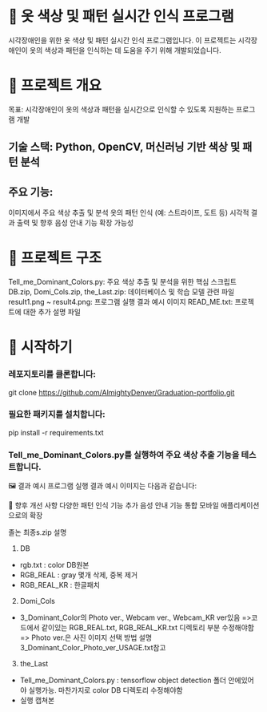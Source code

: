 # 👕 옷 색상 및 패턴 실시간 인식 프로그램
시각장애인을 위한 옷 색상 및 패턴 실시간 인식 프로그램입니다. 이 프로젝트는 시각장애인이 옷의 색상과 패턴을 인식하는 데 도움을 주기 위해 개발되었습니다.



# 🧠 프로젝트 개요
목표: 시각장애인이 옷의 색상과 패턴을 실시간으로 인식할 수 있도록 지원하는 프로그램 개발



## 기술 스택: Python, OpenCV, 머신러닝 기반 색상 및 패턴 분석

## 주요 기능:

이미지에서 주요 색상 추출 및 분석
옷의 패턴 인식 (예: 스트라이프, 도트 등)
시각적 결과 출력 및 향후 음성 안내 기능 확장 가능성


# 📁 프로젝트 구조

Tell_me_Dominant_Colors.py: 주요 색상 추출 및 분석을 위한 핵심 스크립트
DB.zip, Domi_Cols.zip, the_Last.zip: 데이터베이스 및 학습 모델 관련 파일
result1.png ~ result4.png: 프로그램 실행 결과 예시 이미지
READ_ME.txt: 프로젝트에 대한 추가 설명 파일

# 🚀 시작하기
### 레포지토리를 클론합니다:
git clone https://github.com/AlmightyDenver/Graduation-portfolio.git

### 필요한 패키지를 설치합니다:
pip install -r requirements.txt

### Tell_me_Dominant_Colors.py를 실행하여 주요 색상 추출 기능을 테스트합니다.

🖼️ 결과 예시
프로그램 실행 결과 예시 이미지는 다음과 같습니다:


📌 향후 개선 사항
다양한 패턴 인식 기능 추가
음성 안내 기능 통합
모바일 애플리케이션으로의 확장


졸논 최종s.zip 설명
1. DB
 - rgb.txt : color DB원본
 - RGB_REAL : gray  몇개 삭제, 중복 제거
 - RGB_REAL_KR : 한글패치


2. Domi_Cols
 - 3_Dominant_Color의 Photo ver., Webcam ver., Webcam_KR ver있음
=>코드에서 같이있는 RGB_REAL.txt, RGB_REAL_KR.txt 디렉토리 부분 수정해야함
=> Photo ver.은 사진 이미지 선택 방법 설명 3_Dominant_Color_Photo_ver_USAGE.txt참고


3. the_Last
 - Tell_me_Dominant_Colors.py : tensorflow object detection 폴더 안에있어야 실행가능. 마찬가지로 color DB 디렉토리 수정해야함
 - 실행 캡쳐본
